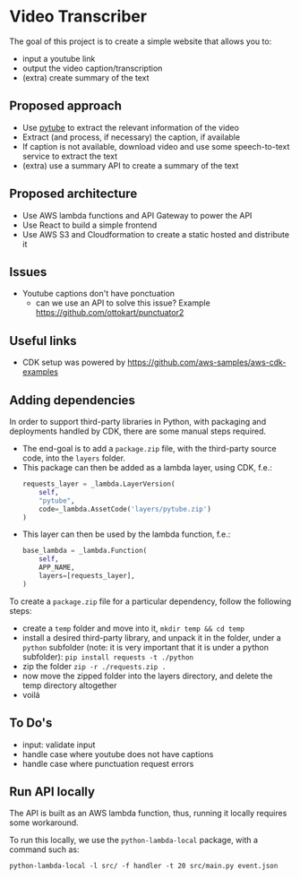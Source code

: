 # Video Transcriber

The goal of this project is to create a simple website that allows you to:
  * input a youtube link
  * output the video caption/transcription
  * (extra) create summary of the text

## Proposed approach

* Use [pytube](https://github.com/pytube/pytube) to extract the relevant information of the video
* Extract (and process, if necessary) the caption, if available 
* If caption is not available, download video and use some speech-to-text service to extract the text
* (extra) use a summary API to create a summary of the text

## Proposed architecture

* Use AWS lambda functions and API Gateway to power the API
* Use React to build a simple frontend
* Use AWS S3 and Cloudformation to create a static hosted and distribute it

## Issues

* Youtube captions don't have ponctuation
    * can we use an API to solve this issue? Example https://github.com/ottokart/punctuator2
    
## Useful links

* CDK setup was powered by https://github.com/aws-samples/aws-cdk-examples

## Adding dependencies 

In order to support third-party libraries in Python, with packaging and deployments handled by CDK, 
there are some manual steps required.
* The end-goal is to add a `package.zip` file, with the third-party source code, into the `layers` folder.
* This package can then be added as a lambda layer, using CDK, f.e.: 
    ```python
    requests_layer = _lambda.LayerVersion(
        self, 
        "pytube",
        code=_lambda.AssetCode('layers/pytube.zip')
    )
    ``` 
* This layer can then be used by the lambda function, f.e.:
    ```python
    base_lambda = _lambda.Function(
        self, 
        APP_NAME,
        layers=[requests_layer],
    )
    ```
    
To create a `package.zip` file for a particular dependency, follow the following steps:
  * create a `temp` folder and move into it, `mkdir temp && cd temp`
  * install a desired third-party library, and unpack it in the folder, under a `python` subfolder 
  (note: it is very important that it is under a python subfolder): `pip install requests -t ./python`
  * zip the folder `zip -r ./requests.zip .`
  * now move the zipped folder into the layers directory, and delete the temp directory altogether
  * voilá
  
## To Do's

* input: validate input
* handle case where youtube does not have captions
* handle case where punctuation request errors

## Run API locally

The API is built as an AWS lambda function, thus, running it locally requires some workaround.

To run this locally, we use the `python-lambda-local` package, with a command such as:
```
python-lambda-local -l src/ -f handler -t 20 src/main.py event.json
```
